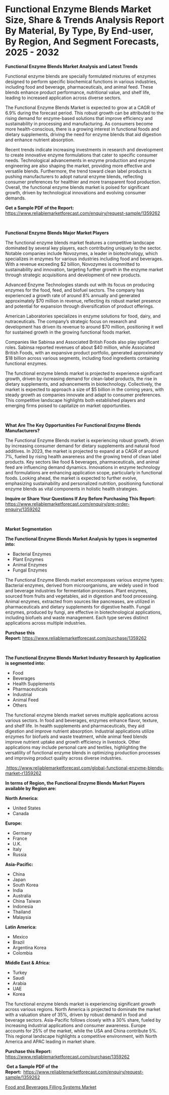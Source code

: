 <p><h1>Functional Enzyme Blends Market Size, Share & Trends Analysis Report By Material, By Type, By End-user, By Region, And Segment Forecasts, 2025 - 2032</h1></p><p><strong>Functional Enzyme Blends Market Analysis and Latest Trends</strong></p>
<p><p>Functional enzyme blends are specially formulated mixtures of enzymes designed to perform specific biochemical functions in various industries, including food and beverage, pharmaceuticals, and animal feed. These blends enhance product performance, nutritional value, and shelf life, leading to increased application across diverse sectors.</p><p>The Functional Enzyme Blends Market is expected to grow at a CAGR of 6.9% during the forecast period. This robust growth can be attributed to the rising demand for enzyme-based solutions that improve efficiency and sustainability in processing and manufacturing. As consumers become more health-conscious, there is a growing interest in functional foods and dietary supplements, driving the need for enzyme blends that aid digestion and enhance nutrient absorption.</p><p>Recent trends indicate increasing investments in research and development to create innovative enzyme formulations that cater to specific consumer needs. Technological advancements in enzyme production and enzyme engineering are also shaping the market, providing more effective and versatile blends. Furthermore, the trend toward clean label products is pushing manufacturers to adopt natural enzyme blends, reflecting consumer preferences for healthier and more transparent food production. Overall, the functional enzyme blends market is poised for significant growth, driven by technological innovations and evolving consumer demands.</p></p>
<p><strong>Get a Sample PDF of the Report:&nbsp;</strong> <a href="https://www.reliablemarketforecast.com/enquiry/request-sample/1359262?utm_campaign=2533&utm_medium=2&utm_source=Github&utm_content=ia&utm_term=22032025&utm_id=functional-enzyme-blends">https://www.reliablemarketforecast.com/enquiry/request-sample/1359262</a></p>
<p>&nbsp;</p>
<p><strong>Functional Enzyme Blends Major Market Players</strong></p>
<p><p>The functional enzyme blends market features a competitive landscape dominated by several key players, each contributing uniquely to the sector. Notable companies include Novozymes, a leader in biotechnology, which specializes in enzymes for various industries including food and beverages. With a revenue exceeding $2 billion, Novozymes is committed to sustainability and innovation, targeting further growth in the enzyme market through strategic acquisitions and development of new products. </p><p>Advanced Enzyme Technologies stands out with its focus on producing enzymes for the food, feed, and biofuel sectors. The company has experienced a growth rate of around 8% annually and generated approximately $70 million in revenue, reflecting its robust market presence and potential for expansion through diversification of product offerings.</p><p>American Laboratories specializes in enzyme solutions for food, dairy, and nutraceuticals. The company’s strategic focus on research and development has driven its revenue to around $70 million, positioning it well for sustained growth in the growing functional foods market.</p><p>Companies like Sabinsa and Associated British Foods also play significant roles. Sabinsa reported revenues of about $40 million, while Associated British Foods, with an expansive product portfolio, generated approximately $18 billion across various segments, including food ingredients containing functional enzymes.</p><p>The functional enzyme blends market is projected to experience significant growth, driven by increasing demand for clean-label products, the rise in dietary supplements, and advancements in biotechnology. Collectively, the market is expected to approach a size of $5 billion in the coming years, with steady growth as companies innovate and adapt to consumer preferences. This competitive landscape highlights both established players and emerging firms poised to capitalize on market opportunities.</p></p>
<p>&nbsp;</p>
<p><strong>What Are The Key Opportunities For Functional Enzyme Blends Manufacturers?</strong></p>
<p><p>The Functional Enzyme Blends market is experiencing robust growth, driven by increasing consumer demand for dietary supplements and natural food additives. In 2023, the market is projected to expand at a CAGR of around 7%, fueled by rising health awareness and the growing trend of clean label products. Key sectors like food & beverages, pharmaceuticals, and animal feed are influencing demand dynamics. Innovations in enzyme technology and formulations are enhancing application scope, particularly in functional foods. Looking ahead, the market is expected to further evolve, emphasizing sustainability and personalized nutrition, positioning functional enzyme blends as vital components in holistic health strategies.</p></p>
<p><strong>Inquire or Share Your Questions If Any Before Purchasing This Report:</strong> <a href="https://www.reliablemarketforecast.com/enquiry/pre-order-enquiry/1359262?utm_campaign=2533&utm_medium=2&utm_source=Github&utm_content=ia&utm_term=22032025&utm_id=functional-enzyme-blends">https://www.reliablemarketforecast.com/enquiry/pre-order-enquiry/1359262</a></p>
<p>&nbsp;</p>
<p><strong>Market Segmentation</strong></p>
<p><strong>The Functional Enzyme Blends Market Analysis by types is segmented into:</strong></p>
<p><ul><li>Bacterial Enzymes</li><li>Plant Enzymes</li><li>Animal Enzymes</li><li>Fungal Enzymes</li></ul></p>
<p><p>The Functional Enzyme Blends market encompasses various enzyme types: Bacterial enzymes, derived from microorganisms, are widely used in food and beverage industries for fermentation processes. Plant enzymes, sourced from fruits and vegetables, aid in digestion and food processing. Animal enzymes, extracted from sources like pancreases, are utilized in pharmaceuticals and dietary supplements for digestive health. Fungal enzymes, produced by fungi, are effective in biotechnological applications, including biofuels and waste management. Each type serves distinct applications across multiple industries.</p></p>
<p><strong>Purchase this Report:&nbsp;</strong><a href="https://www.reliablemarketforecast.com/purchase/1359262?utm_campaign=2533&utm_medium=2&utm_source=Github&utm_content=ia&utm_term=22032025&utm_id=functional-enzyme-blends">https://www.reliablemarketforecast.com/purchase/1359262</a></p>
<p>&nbsp;</p>
<p><strong>The Functional Enzyme Blends Market Industry Research by Application is segmented into:</strong></p>
<p><ul><li>Food</li><li>Beverages</li><li>Health Supplements</li><li>Pharmaceuticals</li><li>Industrial</li><li>Animal Feed</li><li>Others</li></ul></p>
<p><p>The functional enzyme blends market serves multiple applications across various sectors. In food and beverages, enzymes enhance flavor, texture, and shelf life. In health supplements and pharmaceuticals, they aid digestion and improve nutrient absorption. Industrial applications utilize enzymes for biofuels and waste treatment, while animal feed blends improve nutrient uptake and growth efficiency in livestock. Other applications may include personal care and textiles, highlighting the versatility of functional enzyme blends in optimizing production processes and improving product quality across diverse industries.</p></p>
<p><a href="https://www.reliablemarketforecast.com/global-functional-enzyme-blends-market-r1359262?utm_campaign=2533&utm_medium=2&utm_source=Github&utm_content=ia&utm_term=22032025&utm_id=functional-enzyme-blends">&nbsp;https://www.reliablemarketforecast.com/global-functional-enzyme-blends-market-r1359262</a></p>
<p><strong>In terms of Region, the Functional Enzyme Blends Market Players available by Region are:</strong></p>
<p>
    <p> <strong> North America: </strong>
        <ul>
            <li>United States</li>
            <li>Canada</li>
        </ul>
        </p> 
    <p> <strong> Europe: </strong>
        <ul>
            <li>Germany</li>
            <li>France</li>
            <li>U.K.</li>
            <li>Italy</li>
            <li>Russia</li>
        </ul>
        </p> 
    <p> <strong> Asia-Pacific: </strong>
        <ul>
            <li>China</li>
            <li>Japan</li>
            <li>South Korea</li>
            <li>India</li>
            <li>Australia</li>
            <li>China Taiwan</li>
            <li>Indonesia</li>
            <li>Thailand</li>
            <li>Malaysia</li>
        </ul>
        </p> 
    <p> <strong> Latin America: </strong>
        <ul>
            <li>Mexico</li>
            <li>Brazil</li>
            <li>Argentina Korea</li>
            <li>Colombia</li>
        </ul>
        </p> 
    <p> <strong> Middle East & Africa: </strong>
        <ul>
            <li>Turkey</li>
            <li>Saudi</li>
            <li>Arabia</li>
            <li>UAE</li>
            <li>Korea</li>
        </ul>
    </p>
    </p>
<p><p>The functional enzyme blends market is experiencing significant growth across various regions. North America is projected to dominate the market with a valuation share of 35%, driven by robust demand in food and beverage sectors. Asia-Pacific follows closely with a 30% share, fueled by increasing industrial applications and consumer awareness. Europe accounts for 25% of the market, while the USA and China contribute 5%. This regional landscape highlights a competitive environment, with North America and APAC leading in market share.</p></p>
<p><strong>Purchase this Report: </strong><a href="https://www.reliablemarketforecast.com/purchase/1359262?utm_campaign=2533&utm_medium=2&utm_source=Github&utm_content=ia&utm_term=22032025&utm_id=functional-enzyme-blends">https://www.reliablemarketforecast.com/purchase/1359262</a></p>
<p>&nbsp;<strong>Get a Sample PDF of the Report:&nbsp;&nbsp;</strong><a href="https://www.reliablemarketforecast.com/enquiry/request-sample/1359262?utm_campaign=2533&utm_medium=2&utm_source=Github&utm_content=ia&utm_term=22032025&utm_id=functional-enzyme-blends">https://www.reliablemarketforecast.com/enquiry/request-sample/1359262</a></p>
<p><strong></strong></p>
<p><p><a href="https://github.com/pearlinewhite4692/Market-Research-Report-List-1/blob/main/food-and-beverages-filling-systems-market.md?utm_campaign=2533&utm_medium=2&utm_source=Github&utm_content=ia&utm_term=22032025&utm_id=functional-enzyme-blends">Food and Beverages Filling Systems Market</a></p></p>